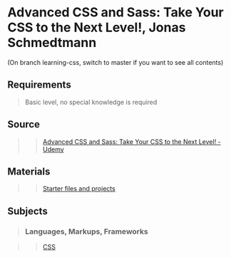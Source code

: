 # Advanced CSS and Sass: Take Your CSS to the Next Level!, Jonas Schmedtmann

(On branch learning-css, switch to master if you want to see all contents)

## Requirements

>Basic level, no special knowledge is required

## Source

>>[Advanced CSS and Sass: Take Your CSS to the Next Level! - Udemy](https://www.udemy.com/advanced-css-and-sass)

## Materials

>>[Starter files and projects](https://github.com/jonasschmedtmann/advanced-css-course)

## Subjects

>### Languages, Markups, Frameworks

>>[CSS](../subjects/css.md)